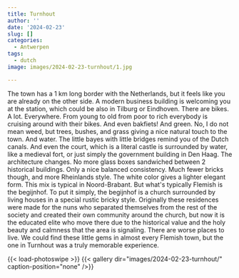 ```yaml
---
title: Turnhout
author: ''
date: '2024-02-23'
slug: []
categories:
  - Antwerpen
tags:
  - dutch
image: images/2024-02-23-turnhout/1.jpg

---
```


The town has a 1 km long border with the Netherlands, but it feels like you are already on the other side. A modern business building is welcoming you at the station, which could be also in Tilburg or Eindhoven. There are bikes. A lot. Everywhere. From young to old from poor to rich everybody is cruising around with their bikes. And even bakfiets! And green. No, I do not mean weed, but trees, bushes, and grass giving a nice natural touch to the town. And water. The little bayes with little bridges remind you of the Dutch canals. And even the court, which is a literal castle is surrounded by water, like a medieval fort, or just simply the government building in Den Haag. The architecture changes. No more glass boxes sandwiched between 2 historical buildings. Only a nice balanced consistency. Much fewer bricks though, and more Rheinlands style. The white color gives a lighter elegant form. This mix is typical in Noord-Brabant. But what's typically Flemish is the begijnhof.
To put it simply, the begijnhof is a church surrounded by living houses in a special rustic bricky style. Originally these residences were made for the nuns who separated themselves from the rest of the society and created their own community around the church, but now it is the educated elite who move there due to the historical value and the holy beauty and calmness that the area is signaling. There are worse places to live. We could find these little gems in almost every Flemish town, but the one in Turnhout was a truly memorable experience.



{{< load-photoswipe >}}
{{< gallery dir="images/2024-02-23-turnhout/" caption-position="none" />}}
